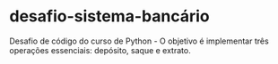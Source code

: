 # desafio-sistema-bancário
Desafio de código do curso de Python - O objetivo é implementar três operações essenciais: depósito, saque e extrato.
